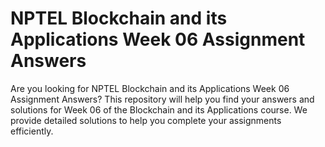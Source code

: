 # NPTEL Blockchain and its Applications Week 06 Assignment Answers

Are you looking for NPTEL Blockchain and its Applications Week 06 Assignment Answers? This repository will help you find your answers and solutions for Week 06 of the Blockchain and its Applications course. We provide detailed solutions to help you complete your assignments efficiently.